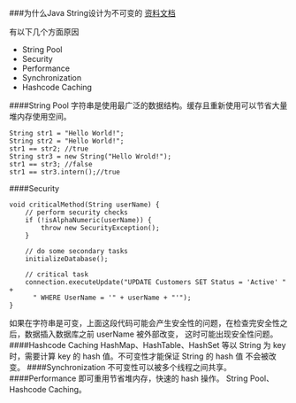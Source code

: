 ###为什么Java String设计为不可变的
[资料文档](https://www.baeldung.com/java-string-immutable)

有以下几个方面原因
* String Pool
* Security
* Performance
* Synchronization
* Hashcode Caching

####String Pool
字符串是使用最广泛的数据结构。缓存且重新使用可以节省大量堆内存使用空间。
```
String str1 = "Hello World!";
String str2 = "Hello World!";
str1 == str2; //true
String str3 = new String("Hello Wrold!");
str1 == str3; //false
str1 == str3.intern();//true
```

####Security
```
void criticalMethod(String userName) {
    // perform security checks
    if (!isAlphaNumeric(userName)) {
        throw new SecurityException(); 
    }
     
    // do some secondary tasks
    initializeDatabase();
     
    // critical task
    connection.executeUpdate("UPDATE Customers SET Status = 'Active' " +
      " WHERE UserName = '" + userName + "'");
}
```
如果在字符串是可变，上面这段代码可能会产生安全性的问题，在检查完安全性之后，数据插入数据库之前 userName 被外部改变，
这时可能出现安全性问题。
####Hashcode Caching
HashMap、HashTable、HashSet 等以 String 为 key 时，需要计算 key 的 hash 值。不可变性才能保证 String 的 hash 值
不会被改变。
####Synchronization
不可变性可以被多个线程之间共享。
####Performance
即可重用节省堆内存，快速的 hash 操作。 String Pool、Hashcode Caching。